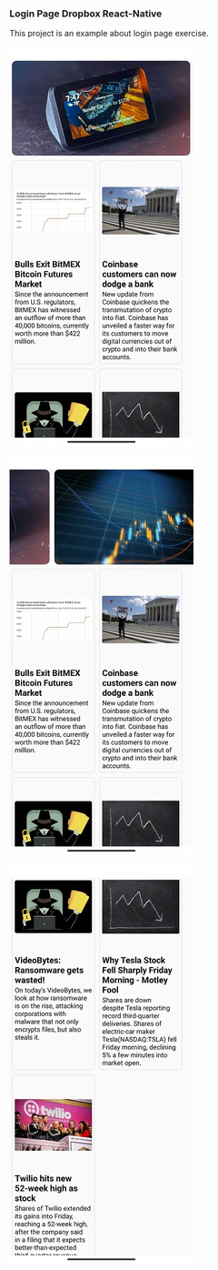 ### Login Page Dropbox React-Native

This project is an example about login page exercise.

![News Page Photo1](https://github.com/omur8819/ReactNative-newsApp/blob/main/newsApp/src/projectImagesAndVideo/image1.jpg)

![News Page Photo2](https://github.com/omur8819/ReactNative-newsApp/blob/main/newsApp/src/projectImagesAndVideo/image2.jpg)

![News Page Photo3](https://github.com/omur8819/ReactNative-newsApp/blob/main/newsApp/src/projectImagesAndVideo/image3.jpg)

